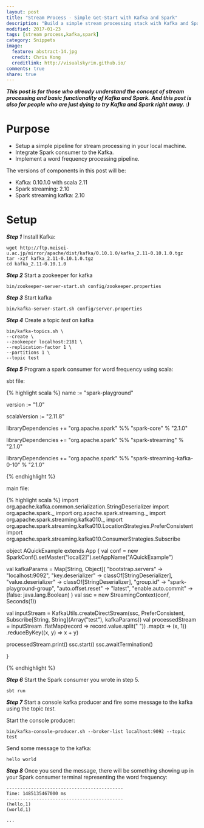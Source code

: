 ```yaml
---
layout: post
title: "Stream Process - Simple Get-Start with Kafka and Spark"
description: "Build a simple stream processing stack with Kafka and Spark in you local env."
modified: 2017-01-23
tags: [stream process,kafka,spark]
category: Snippets
image:
  feature: abstract-14.jpg
  credit: Chris Kong
  creditlink: http://visualskyrim.github.io/
comments: true
share: true
---
```


***This post is for those who already understand the concept of stream processing and basic functionality of Kafka and Spark.***
***And this post is also for people who are just dying to try Kafka and Spark right away. :)***

# Purpose

- Setup a simple pipeline for stream processing in your local machine.
- Integrate Spark consumer to the Kafka.
- Implement a word frequency processing pipeline.

The versions of components in this post will be:

- Kafka: 0.10.1.0 with scala 2.11
- Spark streaming: 2.10
- Spark streaming kafka: 2.10

# Setup

***Step 1*** Install Kafka:

```
wget http://ftp.meisei-u.ac.jp/mirror/apache/dist/kafka/0.10.1.0/kafka_2.11-0.10.1.0.tgz
tar -xzf kafka_2.11-0.10.1.0.tgz
cd kafka_2.11-0.10.1.0
```

***Step 2*** Start a zookeeper for kafka

```
bin/zookeeper-server-start.sh config/zookeeper.properties
```

***Step 3*** Start kafka

```
bin/kafka-server-start.sh config/server.properties
```

***Step 4*** Create a topic *test* on kafka

```
bin/kafka-topics.sh \
--create \
--zookeeper localhost:2181 \
--replication-factor 1 \
--partitions 1 \
--topic test
```

***Step 5*** Program a spark consumer for word frequency using scala:

sbt file:

{% highlight scala %}
name := "spark-playground"

version := "1.0"

scalaVersion := "2.11.8"


libraryDependencies += "org.apache.spark" %% "spark-core" % "2.1.0"

libraryDependencies += "org.apache.spark" %% "spark-streaming" % "2.1.0"

libraryDependencies += "org.apache.spark" %% "spark-streaming-kafka-0-10" % "2.1.0"

{% endhighlight %}


main file:

{% highlight scala %}
import org.apache.kafka.common.serialization.StringDeserializer
import org.apache.spark._
import org.apache.spark.streaming._
import org.apache.spark.streaming.kafka010._
import org.apache.spark.streaming.kafka010.LocationStrategies.PreferConsistent
import org.apache.spark.streaming.kafka010.ConsumerStrategies.Subscribe


object AQuickExample extends App {
  val conf = new SparkConf().setMaster("local[2]").setAppName("AQuickExample")

  val kafkaParams = Map[String, Object](
    "bootstrap.servers" -> "localhost:9092",
    "key.deserializer" -> classOf[StringDeserializer],
    "value.deserializer" -> classOf[StringDeserializer],
    "group.id" -> "spark-playground-group",
    "auto.offset.reset" -> "latest",
    "enable.auto.commit" -> (false: java.lang.Boolean)
  )
  val ssc = new StreamingContext(conf, Seconds(1))


  val inputStream = KafkaUtils.createDirectStream(ssc, PreferConsistent, Subscribe[String, String](Array("test"), kafkaParams))
  val processedStream = inputStream
    .flatMap(record => record.value.split(" "))
    .map(x => (x, 1))
    .reduceByKey((x, y) => x + y)

  processedStream.print()
  ssc.start()
  ssc.awaitTermination()

}

{% endhighlight %}


***Step 6*** Start the Spark consumer you wrote in step 5.

```
sbt run
```

***Step 7*** Start a console kafka producer and fire some message to the kafka using the topic *test*.

Start the console producer:

```
bin/kafka-console-producer.sh --broker-list localhost:9092 --topic test
```

Send some message to the kafka:

```
hello world
```

***Step 8*** Once you send the message, there will be something showing up in your Spark consumer terminal representing the word frequency:

```
-------------------------------------------
Time: 1485135467000 ms
-------------------------------------------
(hello,1)
(world,1)

...
```

